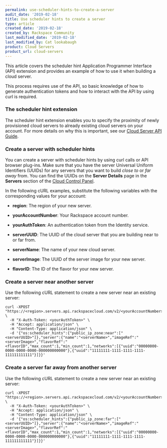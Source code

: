 ```yaml
---
permalink: use-scheduler-hints-to-create-a-server
audit_date: '2019-02-18'
title: Use scheduler hints to create a server
type: article
created_date: '2019-02-18'
created_by: Rackspace Community
last_modified_date: '2019-02-18'
last_modified_by: Cat lookabaugh
product: Cloud Servers
product_url: cloud-servers
---
```


This article covers the scheduler hint Application Programmer Interface (API)
extension and provides an example of how to use it when building a cloud server.

This process requires use of the API, so basic knowledge of how to generate
authentication tokens and how to interact with the API by using curl is required.

### The scheduler hint extension

The scheduler hint extension enables you to specify the proximity of newly
provisioned cloud servers to already existing cloud servers on your account.
For more details on why this is important, see our
[Cloud Server API Guide](https://docs.rackspace.com/docs/cloud-servers/v2/extensions/ext-sched-hint/).

### Create a server with scheduler hints

You can create a server with scheduler hints by using curl calls or API browser
plug-ins. Make sure that you have the server Universal Uniform Identifiers (UUIDs)
for any servers that you want to build *close to* or *far away* from. You can
find the UUIDs on the **Server Details** page in the **Servers** section of the
[Cloud Control Panel](https://login.rackspace.com).

In the following cURL examples, substitute the following variables with the
corresponding values for your account:

- **region**: The region of your new server.

- **yourAccountNumber**: Your Rackspace account number.

- **yourAuthToken**: An authentication token from the Identity service.

- **serverUUID**: The UUID of the cloud server that you are building near to or far from.

- **serverName**: The name of your new cloud server.

- **serverImage**: The UUID of the server image for your new server.

- **flavorID**: The ID of the flavor for your new server.


### Create a server near another server

Use the following cURL statement to create a new server near an existing server:

    curl -XPOST "https://<region>.servers.api.rackspacecloud.com/v2/<yourAccountNumber>/servers" \
      -H "X-Auth-Token: <yourAuthToken>" \
      -H "Accept: application/json" \
      -H "Content-Type: application/json" \
      -d '{"os:scheduler_hints":{"public_ip_zone:near":["<serverUUID>"]},"server":{"name":"<serverName>","imageRef":"<serverImage>","flavorRef":"<flavorID","max_count":1,"min_count":1,"networks":[{"uuid":"00000000-0000-0000-0000-000000000000"},{"uuid":"11111111-1111-1111-1111-111111111111"}]}}'


### Create a server far away from another server

Use the following cURL statement to create a new server near an existing server:

    curl -XPOST "https://<region>.servers.api.rackspacecloud.com/v2/<yourAccountNumber>/servers" \
      -H "X-Auth-Token: <yourAuthToken>" \
      -H "Accept: application/json" \
      -H "Content-Type: application/json" \
      -d '{"os:scheduler_hints":{"public_ip_zone:far":["<serverUUID>"]},"server":{"name":"<serverName>","imageRef":"<serverImage>","flavorRef":"<flavorID","max_count":1,"min_count":1,"networks":[{"uuid":"00000000-0000-0000-0000-000000000000"},{"uuid":"11111111-1111-1111-1111-111111111111"}]}}'